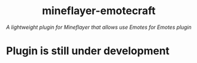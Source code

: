 <h1 align="center">mineflayer-emotecraft</h1>
<p align="center"><i>A lightweight plugin for Mineflayer that allows use Emotes for Emotes plugin</i></p>

# Plugin is still under development
